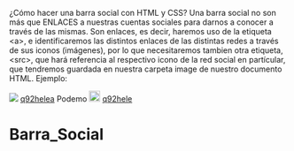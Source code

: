 ¿Cómo hacer una barra social con HTML y CSS?
Una barra social no son más que ENLACES a nuestras cuentas sociales para darnos a conocer a través de las mismas. Son enlaces, es decir, haremos uso de la etiqueta &lt;a&gt;, e identificaremos las distintos enlaces de las distintas redes a través de sus iconos (imágenes), por lo que necesitaremos tambien otra etiqueta, &lt;src&gt;, que hará referencia al respectivo icono de la red social en partícular, que tendremos guardada en nuestra carpeta image de nuestro documento HTML.
Ejemplo:

<img src="images/social/github.svg"> <a href="https://github.com q92helea">q92helea</a>
Podemo
<img src="images/SOCIAL/github.svg" alt="Logo de Facebook" title="Logo de GitHub" width="20" height="20"> <a href="https://github.com/q92helea" target="_blank">q92hele</a>

# Barra_Social
